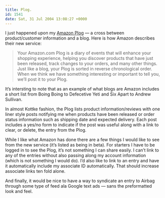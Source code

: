 ```yaml
---
title: Plog.
id: 1541
date: Sat, 31 Jul 2004 13:08:27 +0000
---
```


I just happened upon my [Amazon Plog]( http://www.amazon.com/gp/community/plog/about.html/ref=cm_plog_learn/002-1196328-9016869) — a cross between product/customer information and a blog. Here is how Amazon describes their new service:

> Your Amazon.com Plog is a diary of events that will enhance your shopping experience, helping you discover products that have just been released, track changes to your orders, and many other things. Just like a blog, your Plog is sorted in reverse chronological order. When we think we have something interesting or important to tell you, we’ll post it to your Plog.

It’s intersting to note that as an example of what blogs are Amazon includes a short list from Boing Boing to Defecetive Yeti and Six Apart to Andrew Sullivan.  

In almost Kottke fashion, the Plog lists product information/reviews with one liner style posts notifying me when products have been released or order status information such as shipping date and expected delivery. Each post includes a yes/no form to indicate if the post was useful along with a link to clear, or delete, the entry from the Plog.  

While I like what Amazon has done there are a few things I would like to see from the new service (it’s listed as being in beta). For starters I have to be logged in to see the Plog, it’s not something I can share easily. I can’t link to any of the entries without also passing along my account information (which is not something I would do). I’d also like to link to an entry and have it automatically include my associate ID automatically. That should increase associate links ten fold alone.  

And finally, it would be nice to have a way to syndicate an entry to Airbag through some type of feed ala Google text ads — sans the preformatted look and feel.





